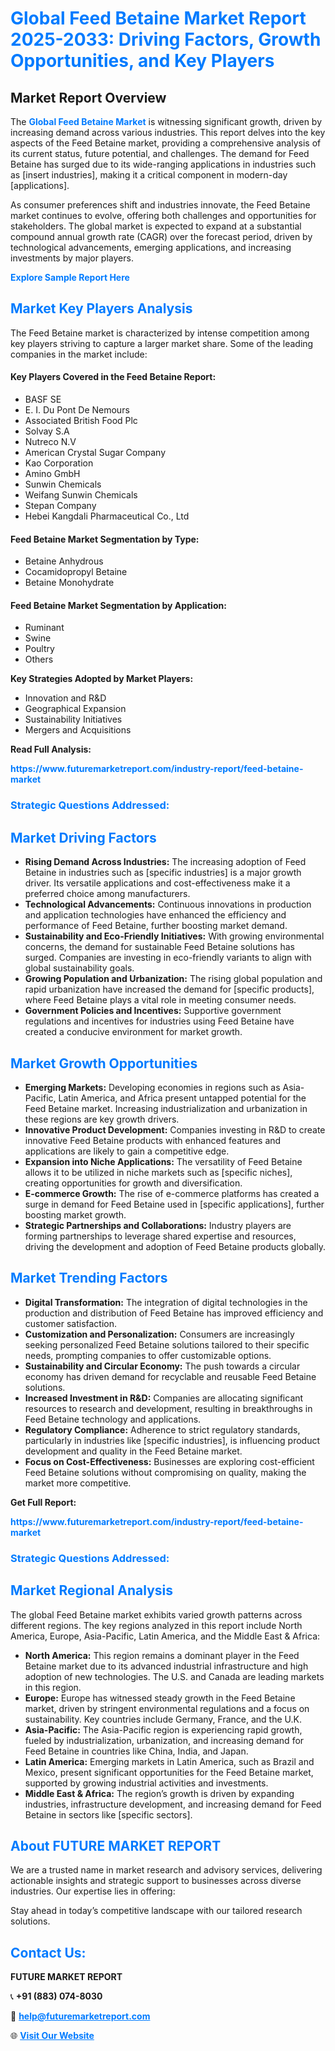 <h1 style="color: #007BFF;">Global Feed Betaine Market Report 2025-2033: Driving Factors, Growth Opportunities, and Key Players</h1>

<section id="overview">
<h2>Market Report Overview</h2>
<p>The <a href="https://www.futuremarketreport.com/industry-report/feed-betaine-market" style="color: #007BFF; text-decoration: none;"><strong>Global Feed Betaine Market</strong></a> is witnessing significant growth, driven by increasing demand across various industries. This report delves into the key aspects of the Feed Betaine market, providing a comprehensive analysis of its current status, future potential, and challenges. The demand for Feed Betaine has surged due to its wide-ranging applications in industries such as [insert industries], making it a critical component in modern-day [applications].</p>
<p>As consumer preferences shift and industries innovate, the Feed Betaine market continues to evolve, offering both challenges and opportunities for stakeholders. The global market is expected to expand at a substantial compound annual growth rate (CAGR) over the forecast period, driven by technological advancements, emerging applications, and increasing investments by major players.</p>
</section>

<section id="overview">
<p><a href="https://www.futuremarketreport.com/request-sample/reportId=87206" style="color: #007BFF; text-decoration: none;"><strong>Explore Sample Report Here</strong></a></p>
</section>

<section id="key-players">
<h2 style="color: #007BFF;">Market Key Players Analysis</h2>
<p>The Feed Betaine market is characterized by intense competition among key players striving to capture a larger market share. Some of the leading companies in the market include:</p>
<h4>Key Players Covered in the Feed Betaine Report:</h4>
<ul><li>BASF SE</li><li>E. I. Du Pont De Nemours</li><li>Associated British Food Plc</li><li>Solvay S.A</li><li>Nutreco N.V</li><li>American Crystal Sugar Company</li><li>Kao Corporation</li><li>Amino GmbH</li><li>Sunwin Chemicals</li><li>Weifang Sunwin Chemicals</li><li>Stepan Company</li><li>Hebei Kangdali Pharmaceutical Co., Ltd</li></ul>
<h4>Feed Betaine Market Segmentation by Type:</h4>
<ul><li>Betaine Anhydrous</li><li>Cocamidopropyl Betaine</li><li>Betaine Monohydrate</li></ul>

<h4>Feed Betaine Market Segmentation by Application:</h4>
<ul><li>Ruminant</li><li>Swine</li><li>Poultry</li><li>Others</li></ul>
<p><strong>Key Strategies Adopted by Market Players:</strong></p>
<ul>
<li>Innovation and R&D</li>
<li>Geographical Expansion</li>
<li>Sustainability Initiatives</li>
<li>Mergers and Acquisitions</li>
</ul>
</section>

<section>
<p><strong>Read Full Analysis: </strong></p><a href="https://www.futuremarketreport.com/industry-report/feed-betaine-market" style="color: #007BFF; text-decoration: none;"><strong>https://www.futuremarketreport.com/industry-report/feed-betaine-market</strong></a>
<h3 style="color: #007BFF;">Strategic Questions Addressed:</h3>
</section>

<section id="driving-factors">
<h2 style="color: #007BFF;">Market Driving Factors</h2>
<ul>
<li><strong>Rising Demand Across Industries:</strong> The increasing adoption of Feed Betaine in industries such as [specific industries] is a major growth driver. Its versatile applications and cost-effectiveness make it a preferred choice among manufacturers.</li>
<li><strong>Technological Advancements:</strong> Continuous innovations in production and application technologies have enhanced the efficiency and performance of Feed Betaine, further boosting market demand.</li>
<li><strong>Sustainability and Eco-Friendly Initiatives:</strong> With growing environmental concerns, the demand for sustainable Feed Betaine solutions has surged. Companies are investing in eco-friendly variants to align with global sustainability goals.</li>
<li><strong>Growing Population and Urbanization:</strong> The rising global population and rapid urbanization have increased the demand for [specific products], where Feed Betaine plays a vital role in meeting consumer needs.</li>
<li><strong>Government Policies and Incentives:</strong> Supportive government regulations and incentives for industries using Feed Betaine have created a conducive environment for market growth.</li>
</ul>
</section>

<section id="growth-opportunities">
<h2 style="color: #007BFF;">Market Growth Opportunities</h2>
<ul>
<li><strong>Emerging Markets:</strong> Developing economies in regions such as Asia-Pacific, Latin America, and Africa present untapped potential for the Feed Betaine market. Increasing industrialization and urbanization in these regions are key growth drivers.</li>
<li><strong>Innovative Product Development:</strong> Companies investing in R&D to create innovative Feed Betaine products with enhanced features and applications are likely to gain a competitive edge.</li>
<li><strong>Expansion into Niche Applications:</strong> The versatility of Feed Betaine allows it to be utilized in niche markets such as [specific niches], creating opportunities for growth and diversification.</li>
<li><strong>E-commerce Growth:</strong> The rise of e-commerce platforms has created a surge in demand for Feed Betaine used in [specific applications], further boosting market growth.</li>
<li><strong>Strategic Partnerships and Collaborations:</strong> Industry players are forming partnerships to leverage shared expertise and resources, driving the development and adoption of Feed Betaine products globally.</li>
</ul>
</section>

<section id="trending-factors">
<h2 style="color: #007BFF;">Market Trending Factors</h2>
<ul>
<li><strong>Digital Transformation:</strong> The integration of digital technologies in the production and distribution of Feed Betaine has improved efficiency and customer satisfaction.</li>
<li><strong>Customization and Personalization:</strong> Consumers are increasingly seeking personalized Feed Betaine solutions tailored to their specific needs, prompting companies to offer customizable options.</li>
<li><strong>Sustainability and Circular Economy:</strong> The push towards a circular economy has driven demand for recyclable and reusable Feed Betaine solutions.</li>
<li><strong>Increased Investment in R&D:</strong> Companies are allocating significant resources to research and development, resulting in breakthroughs in Feed Betaine technology and applications.</li>
<li><strong>Regulatory Compliance:</strong> Adherence to strict regulatory standards, particularly in industries like [specific industries], is influencing product development and quality in the Feed Betaine market.</li>
<li><strong>Focus on Cost-Effectiveness:</strong> Businesses are exploring cost-efficient Feed Betaine solutions without compromising on quality, making the market more competitive.</li>
</ul>
</section>

<section>
<p><strong>Get Full Report: </strong></p><a href="https://www.futuremarketreport.com/industry-report/feed-betaine-market" style="color: #007BFF; text-decoration: none;"><strong>https://www.futuremarketreport.com/industry-report/feed-betaine-market</strong></a>
<h3 style="color: #007BFF;">Strategic Questions Addressed:</h3>
</section>


<section id="regional-analysis">
<h2 style="color: #007BFF;">Market Regional Analysis</h2>
<p>The global Feed Betaine market exhibits varied growth patterns across different regions. The key regions analyzed in this report include North America, Europe, Asia-Pacific, Latin America, and the Middle East & Africa:</p>
<ul>
<li><strong>North America:</strong> This region remains a dominant player in the Feed Betaine market due to its advanced industrial infrastructure and high adoption of new technologies. The U.S. and Canada are leading markets in this region.</li>
<li><strong>Europe:</strong> Europe has witnessed steady growth in the Feed Betaine market, driven by stringent environmental regulations and a focus on sustainability. Key countries include Germany, France, and the U.K.</li>
<li><strong>Asia-Pacific:</strong> The Asia-Pacific region is experiencing rapid growth, fueled by industrialization, urbanization, and increasing demand for Feed Betaine in countries like China, India, and Japan.</li>
<li><strong>Latin America:</strong> Emerging markets in Latin America, such as Brazil and Mexico, present significant opportunities for the Feed Betaine market, supported by growing industrial activities and investments.</li>
<li><strong>Middle East & Africa:</strong> The region’s growth is driven by expanding industries, infrastructure development, and increasing demand for Feed Betaine in sectors like [specific sectors].</li>
</ul>
</section>

<footer>
<h2 style="color: #007BFF;">About FUTURE MARKET REPORT</h2>
<p>We are a trusted name in market research and advisory services, delivering actionable insights and strategic support to businesses across diverse industries. Our expertise lies in offering:</p>

<p>Stay ahead in today’s competitive landscape with our tailored research solutions.</p>

<h2 style="color: #007BFF;">Contact Us:</h2>
<p><strong>FUTURE MARKET REPORT</strong></p>
<p>📞 <strong>+91 (883) 074-8030</strong></p>
<p>📧 <strong><a href="mailto:help@futuremarketreport.com" style="color: #007BFF;">help@futuremarketreport.com</a></strong></p>
<p>🌐 <strong><a href="https://www.futuremarketreport.com/" style="color: #007BFF;">Visit Our Website</a></strong></p>
</footer>